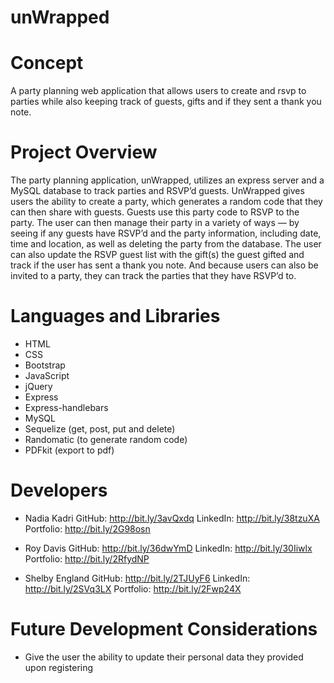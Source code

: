 # unWrapped


# Concept
A party planning web application that allows users to create and rsvp to parties while also keeping track of guests, gifts and if they sent a thank you note. 

# Project Overview
The party planning application, unWrapped, utilizes an express server and a MySQL database to track parties and RSVP’d guests. UnWrapped gives users the ability to create a party, which generates a random code that they can then share with guests. Guests use this party code to RSVP to the party. The user can then manage their party in a variety of ways — by seeing if any guests have RSVP’d and the party information, including date, time and location, as well as deleting the party from the database. The user can also update the RSVP guest list with the gift(s) the guest gifted and track if the user has sent a thank you note. And because users can also be invited to a party, they can track the parties that they have RSVP’d to. 

# Languages and Libraries
-	HTML
-	CSS
-	Bootstrap
-	JavaScript
-	jQuery
-	Express
-	Express-handlebars
-	MySQL
-	Sequelize (get, post, put and delete)
-	Randomatic (to generate random code)
-	PDFkit (export to pdf)

# Developers
-	Nadia Kadri
GitHub: http://bit.ly/3avQxdq 
LinkedIn: http://bit.ly/38tzuXA 
Portfolio: http://bit.ly/2G98osn

-	Roy Davis
GitHub: http://bit.ly/36dwYmD 
LinkedIn: http://bit.ly/30Iiwlx 
Portfolio: http://bit.ly/2RfydNP 

-	Shelby England
GitHub: http://bit.ly/2TJUyF6 
LinkedIn: http://bit.ly/2SVq3LX 
Portfolio: http://bit.ly/2Fwp24X 

# Future Development Considerations
-	Give the user the ability to update their personal data they provided upon registering
